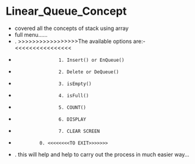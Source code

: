 # Linear_Queue_Concept
- covered all the concepts of stack using array
- full menu......
- . >>>>>>>>>>>>>>>>>The available options are:-<<<<<<<<<<<<<<<<
-                     1. Insert() or EnQueue()
-                     2. Delete or DeQueue()
-                     3. isEmpty()
-                     4. isFull()
-                     5. COUNT()
-                     6. DISPLAY
-                     7. CLEAR SCREEN
-              0. <<<<<<<<TO EXIT>>>>>>>
- . this will help and help to carry out the process in much easier way...
